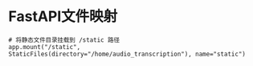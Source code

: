 # FastAPI文件映射

```
# 将静态文件目录挂载到 /static 路径
app.mount("/static", StaticFiles(directory="/home/audio_transcription"), name="static")
```

